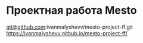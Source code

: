 # Проектная работа Mesto
git@github.com:ivanmalyshevv/mesto-project-ff.git
https://ivanmalyshevv.github.io/mesto-project-ff/